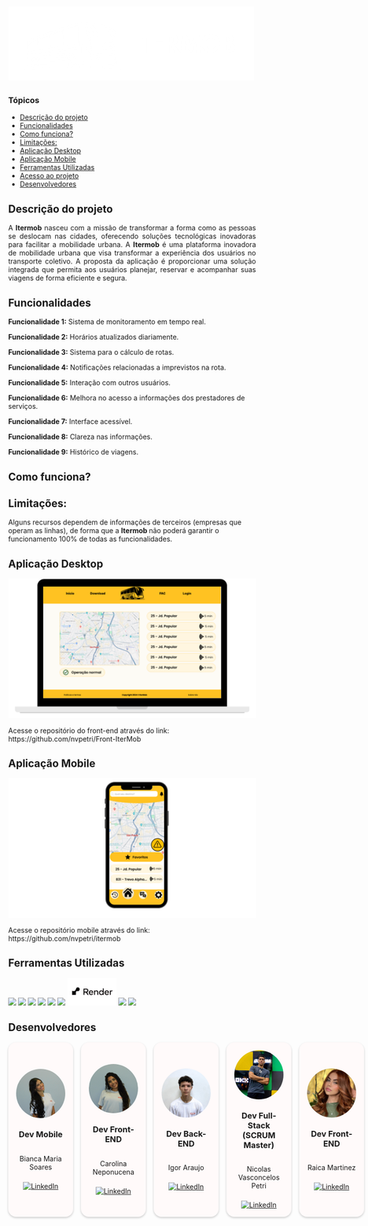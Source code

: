 # <img src="./img/logo.png"  width="500" height="150" alt="logo-projeto-viaMaps" />

### Tópicos
- [Descrição do projeto](#descrição-do-projeto)
- [Funcionalidades](#funcionalidades)
- [Como funciona?](#como-funciona)
- [Limitações:](#limitações)
- [Aplicação Desktop](#aplicação-desktop)
- [Aplicação Mobile](#aplicação-responsiva)
- [Ferramentas Utilizadas](#ferramentas-utilizadas)
- [Acesso ao projeto](#acesso-ao-projeto)
- [Desenvolvedores](#desenvolvedores)

## Descrição do projeto
<p align="justify"> A <strong>Itermob</strong> nasceu com a missão de transformar a forma como as pessoas se deslocam nas cidades, oferecendo soluções tecnológicas inovadoras para facilitar a mobilidade urbana. A <strong>Itermob</strong> é uma plataforma inovadora de mobilidade urbana que visa transformar a experiência dos usuários no transporte coletivo. A proposta da aplicação é proporcionar uma solução integrada que permita aos usuários planejar, reservar e acompanhar suas viagens de forma eficiente e segura.
</p>

## Funcionalidades

<p><strong>Funcionalidade 1:</strong> Sistema de monitoramento em tempo real. </p>
<p><strong>Funcionalidade 2:</strong> Horários atualizados diariamente. </p>
<p><strong>Funcionalidade 3:</strong> Sistema para o cálculo de rotas. </p>
<p><strong>Funcionalidade 4:</strong> Notificações relacionadas a imprevistos na rota.</p>
<p><strong>Funcionalidade 5:</strong> Interação com outros usuários. </p>
<p><strong>Funcionalidade 6:</strong> Melhora no acesso a informações dos prestadores de serviços.</p>
<p><strong>Funcionalidade 7:</strong> Interface acessível.</p>
<p><strong>Funcionalidade 8:</strong> Clareza nas informações. </p>
<p><strong>Funcionalidade 9:</strong> Histórico de viagens. </p>

## Como funciona?
<p></p>

## Limitações:
<p> Alguns recursos dependem de informações de terceiros (empresas que operam as linhas), de forma que a <strong> Itermob </strong>não poderá garantir o funcionamento 100% de todas as funcionalidades. </p>

## Aplicação Desktop

<img src="./img/desktop.png">
<p>Acesse o repositório do front-end através do link: <a>https://github.com/nvpetri/Front-IterMob</a></p>

## Aplicação Mobile

<img src="./img/cel.png" width="600px">
<p>Acesse o repositório mobile através do link: <a>https://github.com/nvpetri/itermob</a></p>



## Ferramentas Utilizadas

<img src="https://i0.wp.com/www.duomimikry.de/wp-content/uploads/2016/03/js-logo.png?fit=500%2C500&ssl=1" width="50px">
<img src="https://upload.wikimedia.org/wikipedia/commons/1/10/CSS3_and_HTML5_logos_and_wordmarks.svg" width="80px">
<img src="https://raw.githubusercontent.com/guibranco/viacep/main/logo.png" width="150">
<img src="https://encrypted-tbn0.gstatic.com/images?q=tbn:ANd9GcSg1MndL-Xp1JcnqaB0YOqTp6zDjrwYyGKsPA&s" width="50">
<img src="https://miro.medium.com/v2/resize:fit:800/1*bc9pmTiyKR0WNPka2w3e0Q.png" width="50">
<img src="https://upload.wikimedia.org/wikipedia/commons/thumb/2/29/Postgresql_elephant.svg/1200px-Postgresql_elephant.svg.png" width="50">
<img src="./img/render.png" width="100">
<img src="https://miro.medium.com/v2/resize:fit:700/1*FY_BiJI4_xfB7iBOOr5a1g.jpeg" width="100">
<img src="https://encrypted-tbn0.gstatic.com/images?q=tbn:ANd9GcS5w8k4gFUT0PmmM1kBOqDQeKlN1LpjiVAwEg&s" width="50">

## Desenvolvedores

<div style="display: flex; gap: 16px;">

<div style="width: 200px; background-color: snow; padding: 16px; display: flex; flex-direction: column; justify-content: center; align-items: center; text-align: center; border-radius: 16px; box-shadow: 0px 2px 4px rgba(0,0,0,0.2);">
    <img src="./img/bianca.png" alt="Imagem" style="max-width: 100px; height: 100px; border-radius: 50%;">
    <h3>Dev Mobile</h3>
    <p>Bianca Maria Soares</p>
    <a href="URL_DO_PERFIL_BIANCA" target="_blank">
        <img src="https://img.freepik.com/vetores-premium/logotipo-linkedin_578229-227.jpg" alt="LinkedIn" style="width: 24px; height: 24px; margin-top: 8px;">
    </a>
</div>

<div style="width: 200px; background-color: snow; padding: 16px; display: flex; flex-direction: column; justify-content: center; align-items: center; text-align: center; border-radius: 16px; box-shadow: 0px 2px 4px rgba(0,0,0,0.2);">
    <img src="./img/carol.png" alt="Imagem" style="max-width: 100px; height: 100px; border-radius: 50%;">
    <h3>Dev Front-END</h3>
    <p>Carolina Neponucena</p>
    <a href="URL_DO_PERFIL_CAROLINA" target="_blank">
        <img src="https://img.freepik.com/vetores-premium/logotipo-linkedin_578229-227.jpg" alt="LinkedIn" style="width: 24px; height: 24px; margin-top: 8px;">
    </a>
</div>

<div style="width: 200px; background-color: snow; padding: 16px; display: flex; flex-direction: column; justify-content: center; align-items: center; text-align: center; border-radius: 16px; box-shadow: 0px 2px 4px rgba(0,0,0,0.2);">
    <img src="./img/igor.png" alt="Imagem" style="max-width: 100px; height: 100px; border-radius: 50%;">
    <h3>Dev Back-END</h3>
    <p>Igor Araujo</p>
    <a href="https://www.linkedin.com/in/igor-araujo-134a12307/" target="_blank">
        <img src="https://img.freepik.com/vetores-premium/logotipo-linkedin_578229-227.jpg" alt="LinkedIn" style="width: 24px; height: 24px; margin-top: 8px;">
    </a>
</div>

<div style="width: 200px; background-color: snow; padding: 16px; display: flex; flex-direction: column; justify-content: center; align-items: center; text-align: center; border-radius: 16px; box-shadow: 0px 2px 4px rgba(0,0,0,0.2);">
    <img src="./img/nicolas.png" alt="Imagem" style="max-width: 100px; height: 100px; border-radius: 50%;">
    <h3>Dev Full-Stack (SCRUM Master)</h3>
    <p>Nicolas Vasconcelos Petri</p>
    <a href="https://www.linkedin.com/in/nicolas-v-111942278/" target="_blank">
        <img src="https://img.freepik.com/vetores-premium/logotipo-linkedin_578229-227.jpg" alt="LinkedIn" style="width: 24px; height: 24px; margin-top: 8px;">
    </a>
</div>

<div style="width: 200px; background-color: snow; padding: 16px; display: flex; flex-direction: column; justify-content: center; align-items: center; text-align: center; border-radius: 16px; box-shadow: 0px 2px 4px rgba(0,0,0,0.2);">
    <img src="./img/raica.png" alt="Imagem" style="max-width: 100px; height: 100px; border-radius: 50%;">
    <h3>Dev Front-END</h3>
    <p>Raica Martinez</p>
    <a href="https://www.linkedin.com/in/raica-martinez-a0b576266/" target="_blank">
        <img src="https://img.freepik.com/vetores-premium/logotipo-linkedin_578229-227.jpg" alt="LinkedIn" style="width: 24px; height: 24px; margin-top: 8px;">
    </a>
</div>

</div>

